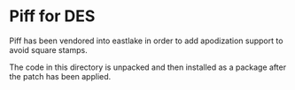 # Piff for DES

Piff has been vendored into eastlake in order to add apodization support to avoid square stamps.

The code in this directory is unpacked and then installed as a package after the patch has been applied.

